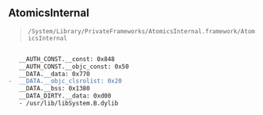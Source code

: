 ## AtomicsInternal

> `/System/Library/PrivateFrameworks/AtomicsInternal.framework/AtomicsInternal`

```diff

   __AUTH_CONST.__const: 0x848
   __AUTH_CONST.__objc_const: 0x50
   __DATA.__data: 0x770
-  __DATA.__objc_clsrolist: 0x20
   __DATA.__bss: 0x1380
   __DATA_DIRTY.__data: 0xd00
   - /usr/lib/libSystem.B.dylib

```
